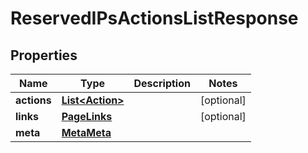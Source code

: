 

# ReservedIPsActionsListResponse


## Properties

| Name | Type | Description | Notes |
|------------ | ------------- | ------------- | -------------|
|**actions** | [**List&lt;Action&gt;**](Action.md) |  |  [optional] |
|**links** | [**PageLinks**](PageLinks.md) |  |  [optional] |
|**meta** | [**MetaMeta**](MetaMeta.md) |  |  |



